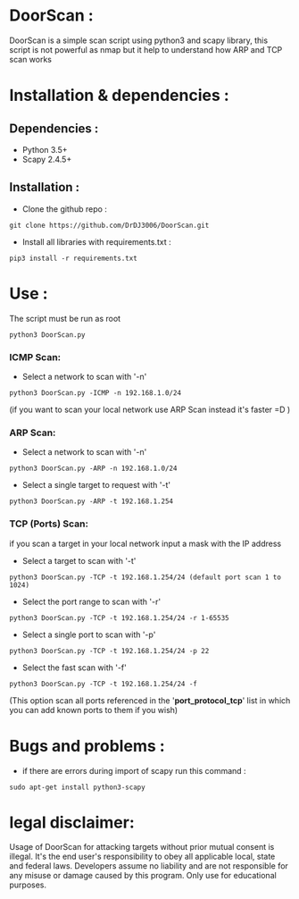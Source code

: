 # DoorScan :

DoorScan is a simple scan script using python3 and scapy library, this script is not powerful as nmap but it help to understand how ARP and TCP scan works 
# Installation & dependencies :
## Dependencies :
- Python 3.5+
- Scapy 2.4.5+

## Installation :
- Clone the github repo : 
```
git clone https://github.com/DrDJ3006/DoorScan.git
```
- Install all libraries with requirements.txt : 
```
pip3 install -r requirements.txt
```
# Use :
The script must be run as root
```
python3 DoorScan.py
```
### ICMP Scan:
- Select a network to scan with '-n' 
``` 
python3 DoorScan.py -ICMP -n 192.168.1.0/24
```
(if you want to scan your local network use ARP Scan instead it's faster =D )
### ARP Scan:
- Select a network to scan with '-n' 
``` 
python3 DoorScan.py -ARP -n 192.168.1.0/24
``` 
- Select a single target to request with '-t'
``` 
python3 DoorScan.py -ARP -t 192.168.1.254
``` 
### TCP (Ports) Scan:
if you scan a target in your local network input a mask with the IP address 
- Select a target to scan with '-t' 
``` 
python3 DoorScan.py -TCP -t 192.168.1.254/24 (default port scan 1 to 1024) 
``` 
- Select the port range to scan with '-r'
``` 
python3 DoorScan.py -TCP -t 192.168.1.254/24 -r 1-65535
``` 
- Select a single port to scan with '-p'
``` 
python3 DoorScan.py -TCP -t 192.168.1.254/24 -p 22
``` 
- Select the fast scan with '-f'
``` 
python3 DoorScan.py -TCP -t 192.168.1.254/24 -f
```

(This option scan all ports referenced in the '**port_protocol_tcp**' list in which you can add known ports to them if you wish)
# Bugs and problems : 
- if there are errors during import of scapy run this command :
``` 
sudo apt-get install python3-scapy
```
# legal disclaimer:
Usage of DoorScan for attacking targets without prior mutual consent is illegal. 
It's the end user's responsibility to obey all applicable local, state and federal laws. Developers assume no liability and are not responsible for any misuse or damage caused by this program. 
Only use for educational purposes.
